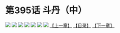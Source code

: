 # 第395话 斗丹（中）
![](https://mhpic.xiaomingtaiji.net/comic/D/斗破苍穹拆分版/395话/1.jpg-zymk.middle.webp)
![](https://mhpic.xiaomingtaiji.net/comic/D/斗破苍穹拆分版/395话/2.jpg-zymk.middle.webp)
![](https://mhpic.xiaomingtaiji.net/comic/D/斗破苍穹拆分版/395话/3.jpg-zymk.middle.webp)
![](https://mhpic.xiaomingtaiji.net/comic/D/斗破苍穹拆分版/395话/4.jpg-zymk.middle.webp)
![](https://mhpic.xiaomingtaiji.net/comic/D/斗破苍穹拆分版/395话/5.jpg-zymk.middle.webp)
![](https://mhpic.xiaomingtaiji.net/comic/D/斗破苍穹拆分版/395话/6.jpg-zymk.middle.webp)
![](https://mhpic.xiaomingtaiji.net/comic/D/斗破苍穹拆分版/395话/7.jpg-zymk.middle.webp)
[【上一章】](./394.md)
[【目录】](./READMD.md)
[【下一章】](./396.md)
